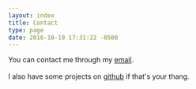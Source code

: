 ```yaml
---
layout: index
title: Contact
type: page
date: 2016-10-19 17:31:22 -0500
---
```


You can contact me through my [email](mailto:aevistax@gmail.com).
<br><br>
I also have some projects on [github](https://github.com/aevista) if that's your thang.
